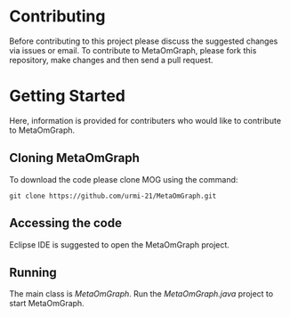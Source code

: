 # Contributing

Before contributing to this project please discuss the suggested changes via issues or email.
To contribute to MetaOmGraph, please fork this repository, make changes and then send a pull request.


# Getting Started
Here, information is provided for contributers who would like to contribute to MetaOmGraph.


## Cloning MetaOmGraph
To download the code please clone MOG using the command:

```
git clone https://github.com/urmi-21/MetaOmGraph.git
```

## Accessing the code
Eclipse IDE is suggested to open the MetaOmGraph project.

## Running
The main class is _MetaOmGraph_. Run the _MetaOmGraph.java_ project to start MetaOmGraph.
